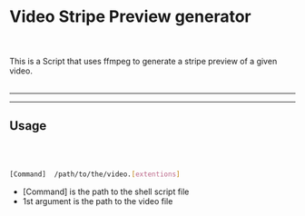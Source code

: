 # Video Stripe Preview generator
<br></br>
This is a Script that uses ffmpeg to generate a stripe preview of a given video.
<br></br>

---
___

## Usage
<br></br>
```bash
[Command]  /path/to/the/video.[extentions]

```

- [Command] is the path to the shell script file
- 1st argument is the path to the video file